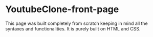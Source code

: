 # YoutubeClone-front-page
This page was built completely from scratch keeping in mind all the syntaxes and functionalities.
It is purely built on HTML and CSS. 
